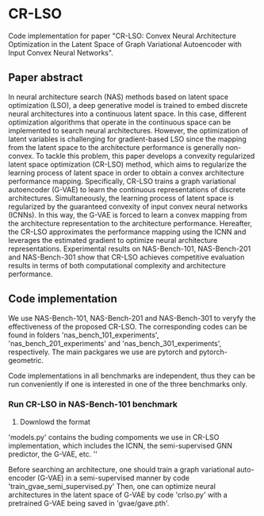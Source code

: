 # CR-LSO
Code implementation for paper "CR-LSO: Convex Neural Architecture Optimization in the Latent Space of Graph Variational Autoencoder with Input Convex Neural Networks".

## Paper abstract
In neural architecture search (NAS) methods based on latent space optimization (LSO), a deep generative model is trained to embed discrete neural architectures into a continuous latent space. In this case, different optimization algorithms that operate in the continuous space can be implemented to search neural architectures. However, the optimization of latent variables is challenging for gradient-based LSO since the mapping from the latent space to the architecture performance is generally non-convex. To tackle this problem, this paper develops a convexity regularized latent space optimization (CR-LSO) method, which aims to regularize the learning process of latent space in order to obtain a convex architecture performance mapping. Specifically, CR-LSO trains a graph variational autoencoder (G-VAE) to learn the continuous representations of discrete architectures. Simultaneously, the learning process of latent space is regularized by the guaranteed convexity of input convex neural networks (ICNNs). In this way, the G-VAE is forced to learn a convex mapping from the architecture representation to the architecture performance. Hereafter, the CR-LSO approximates the performance mapping using the ICNN and leverages the estimated gradient to optimize neural architecture representations. Experimental results on NAS-Bench-101, NAS-Bench-201 and NAS-Bench-301 show that CR-LSO achieves competitive evaluation results in terms of both computational complexity and architecture performance.

## Code implementation
We use NAS-Bench-101, NAS-Bench-201 and NAS-Bench-301 to veryfy the effectiveness of the proposed CR-LSO. The corresponding codes can be found in folders 'nas_bench_101_experiments', 'nas_bench_201_experiments' and 'nas_bench_301_experiments', respectively. The main packgares we use are pytorch and pytorch-geometric.

Code implementations in all benchmarks are independent, thus they can be run conveniently if one is interested in one of the three benchmarks only. 

### Run CR-LSO in NAS-Bench-101 benchmark
1. Downlowd the format 

'models.py' contains the buding compoments we use in CR-LSO implementation, which includes the ICNN, the semi-supervised GNN predictor, the G-VAE, etc.
''

Before searching an architecture, one should train a graph variational auto-encoder (G-VAE) in a semi-supervised manner by code 'train_gvae_semi_supervised.py'
Then, one can optimize neural architectures in the latent space of G-VAE by code 'crlso.py' with a pretrained G-VAE being saved in 'gvae/gave.pth'.
